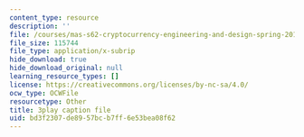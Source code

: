 ```yaml
---
content_type: resource
description: ''
file: /courses/mas-s62-cryptocurrency-engineering-and-design-spring-2018/bd3f2307de8957bcb7ff6e53bea08f62_0Q5IimX-AAc.vtt
file_size: 115744
file_type: application/x-subrip
hide_download: true
hide_download_original: null
learning_resource_types: []
license: https://creativecommons.org/licenses/by-nc-sa/4.0/
ocw_type: OCWFile
resourcetype: Other
title: 3play caption file
uid: bd3f2307-de89-57bc-b7ff-6e53bea08f62
---
```

